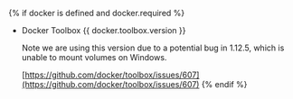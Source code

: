 {% if docker is defined and docker.required %}
- Docker Toolbox {{ docker.toolbox.version }}

  Note we are using this version due to a potential bug in 1.12.5, which is unable to mount volumes on Windows.

  [https://github.com/docker/toolbox/issues/607](https://github.com/docker/toolbox/issues/607)
{% endif %}
